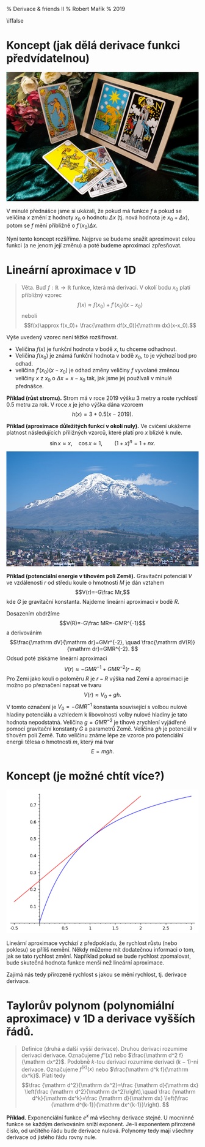 % Derivace & friends II
% Robert Mařík
% 2019

\iffalse

# Koncept (jak dělá derivace funkci předvídatelnou)

<div class='obtekat'>

![Pokud má funkce derivaci, dokážeme předvídat její chování. Nevidíme však daleko dopředu nebo dozadu, informace platí jenom v lokálně.  Zdroj: pixabay.com](tarot-3691074_640.jpg)

</div>

V minulé přednášce jsme si ukázali, že pokud má funkce $f$  a pokud se veličina $x$ změní z hodnoty $x_0$ o hodnotu $\Delta x$ (tj. nová hodnota je $x_0+\Delta x$), potom se $f$ mění přibližně o $f'(x_0)\Delta x$. 

Nyní tento koncept rozšíříme. Nejprve se budeme snažit aproximovat celou funkci (a ne jenom její změnu) a poté budeme aproximaci zpřesňovat.

# Lineární aproximace v 1D

> Věta.
Buď $f:\mathbb R\to\mathbb R$ funkce, která má derivaci. V okolí bodu $x_0$ platí přibližný vzorec $$f(x)\approx f(x_0)+ f'(x_0)(x-x_0)$$ neboli
$$f(x)\approx f(x_0)+ \frac{\mathrm df(x_0)}{\mathrm dx}(x-x_0).$$


Výše uvedený vzorec není těžké rozšifrovat.

* Veličina $f(x)$ je funkční hodnota v  bodě $x$, tu chceme odhadnout.
* Veličina $f(x_0)$ je známá funkční hodnota v  bodě $x_0$, to je výchozí bod pro odhad.
* veličina $f'(x_0)(x-x_0)$ je odhad změny veličiny $f$ vyvolané změnou veličiny $x$ z $x_0$ o  $\Delta x=x-x_0$ tak, jak jsme jej  používali v minulé přednášce.

**Příklad (růst stromu).** Strom má v roce 2019 výšku 3 metry a roste rychlostí 0.5 metru za rok. V roce $x$ je jeho výška dána vzorcem $$h(x)=3+0.5(x-2019).$$

**Příklad (aproximace důležitých funkcí v okolí nuly).** Ve cvičení ukážeme platnost následujících přiližných vzorců, které platí pro $x$ blízké k nule.
$$\sin x\approx x, \quad \cos x\approx 1,\qquad (1+x)^n=1+nx.$$
 
<div class='obtekat'>

![Vrcholek hory Chimborazo je místo nejvzdálenější od středu Země. Roli hraje nadmořská výška a zploštění Země. Gravitační zrychlení zde je nejmenší.  Zdroj: pixabay.com](chimborazo.jpg)

</div>

**Příklad (potenciální energie v tíhovém poli Země).**
Gravitační potenciál $V$ ve vzdálenosti $r$ od středu koule o hmotnosti $M$ je dán vztahem $$V(r)=-G\frac Mr,$$ kde $G$ je gravitační konstanta. Najdeme lineární aproximaci v bodě $R$.

Dosazením obdržíme $$V(R)=-G\frac MR=-GMR^{-1}$$ a derivováním
$$\frac{\mathrm dV}{\mathrm dr}=GMr^{-2}, \quad \frac{\mathrm
dV(R)}{\mathrm dr}=GMR^{-2}.  $$ Odsud poté získáme lineární
aproximaci $$V(r)\approx -GMR^{-1}+GMR^{-2}(r-R)$$ Pro Zemi jako kouli
o poloměru $R$ je $r-R$ výška nad Zemí a aproximaci je možno po
přeznačení napsat ve tvaru $$V(r)\approx V_0 +gh.$$ V tomto označení
je $V_0=-GMR^{-1}$ konstanta související s volbou nulové hladiny
potenciálu a vzhledem k libovolnosti volby nulové hladiny je tato
hodnota nepodstatná. Veličina $g=GMR^{-2}$ je tíhové zrychlení
vyjádřené pomocí gravitační konstanty $G$ a parametrů Země. Veličina $gh$ je potenciál v tíhovém poli Země. Tuto veličinu známe lépe ze vzorce pro potenciální energii tělesa o hmotnosti $m$, který má tvar $$E=mgh.$$


# Koncept (je možné chtít více?)

<div class='obtekat'>

![Pokud se rychlost růstu snižuje, je lineární aproximace nadhodnocená a funkční hodnoty jsou ve skutečnosti nižší.](tecna.png)

</div>


Lineární aproximace vychází z předpokladu, že rychlost růstu (nebo
poklesu) se příliš nemění. Někdy můžeme mít dodatečnou informaci o
tom, jak se tato rychlost změní. Například pokud se bude rychlost
zpomalovat, bude skutečná hodnota funkce menší než lineární
aproximace. 

Zajímá nás tedy přirozeně rychlost s jakou se mění rychlost,
tj. derivace derivace.



# Taylorův polynom (polynomiální aproximace) v 1D a derivace vyšších řádů.

> Definice (druhá a další vyšší derivace).
Druhou derivací rozumíme derivaci derivace. Označujeme $f''(x)$ nebo $\frac{\mathrm d^2 f}{\mathrm dx^2}$. Podobně $k$-tou derivací rozumíme derivaci $(k-1)$-ní derivace. Označujeme $f^{(k)}(x)$ nebo $\frac{\mathrm d^k f}{\mathrm dx^k}$. Platí tedy $$\frac {\mathrm d^2}{\mathrm dx^2}=\frac {\mathrm d}{\mathrm dx} \left(\frac {\mathrm d^2}{\mathrm dx^2}\right),\quad  
\frac {\mathrm d^k}{\mathrm dx^k}=\frac {\mathrm d}{\mathrm dx}
\left(\frac {\mathrm d^{k-1}}{\mathrm dx^{k-1}}\right).  $$

**Příklad.** Exponenciální funkce $e^x$ má všechny derivace stejné. U
mocninné funkce se každým derivováním sníží exponent. Je-li exponentem
přirozené číslo, od určitého řádu bude derivace nulová. Polynomy tedy
mají všechny derivace od jistého řádu rovny nule.
